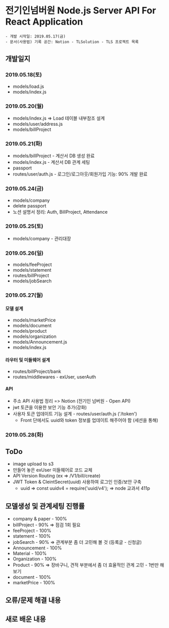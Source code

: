 # 전기인넘버원 Node.js Server API For React Application
    - 개발 시작일: 2019.05.17(금)
    - 문서(사용법) 기록 공간: Notion - TLSolution - TLS 프로젝트 목록

## 개발일지

### 2019.05.18(토)
- models/load.js 
- models/index.js 

### 2019.05.20(월)
- models/index.js => Load 테이블 내부참조 설계 
- models/user/address.js
- models/billProject

### 2019.05.21(화)
- models/billProject - 계산서 DB 생성 완료
- models/index.js - 계산서 DB 관계 세팅
- passport
- routes/user/auth.js - 로그인/로그아웃/회원가입 기능: 90% 개발 완료

### 2019.05.24(금)
- models/company
- delete passport
- 노션 설명서 정리: Auth, BillProject, Attendance

### 2019.05.25(토)
- models/company - 관리대장

### 2019.05.26(일)
- models/feeProject 
- models/statement
- routes/billProject
- models/jobSearch

### 2019.05.27(월)

#### 모델 설계
- models/marketPrice
- models/document
- models/product
- models/organization
- models/Announcement.js
- models/index.js

#### 라우터 및 미들웨어 설계
- routes/billProject/bank
- routes/middlewares - exUser, userAuth

#### API
- 주소 API 사용법 정리 => Notion (전기인 넘버원 - Open API)
- jwt 토큰을 이용한 보안 기능 추가(강화)
- 사용자 토큰 업데이트 기능 설계 - routes/user/auth.js ('/token')
    - Front 단에서도 uuid와 token 정보를 업데이트 해주어야 함 (세션을 통해)

### 2019.05.28(화)

        
## ToDo
- image upload to s3
- 만들어 놓은 exUser 미들웨어로 코드 교체
- API Version Routing (ex => /V1/bill/create)
- JWT Token & CleintSecret(uuid) 사용하여 로그인 인증/보안 구축
    - uuid => const uuidv4 = require('uuid/v4'); => node 교과서 411p

## 모델생성 및 관계세팅 진행률
- company & paper - 100%
- billProject - 90% => 점검 1회 필요
- feeProject - 100%
- statement - 100%
- jobSearch - 90% => 관계부분 좀 더 고민해 볼 것 (등록글 - 신청글)
- Announcement - 100%
- Material - 100%
- Organization - 100%
- Product - 90% => 장바구니, 견적 부분에서 좀 더 효율적인 관계 고민 - 1번만 해보기 
- document - 100%
- marketPrice - 100%

## 오류/문제 해결 내용

## 새로 배운 내용

